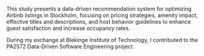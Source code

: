This study presents a data-driven recommendation system for optimizing Airbnb listings in Stockholm, focusing on pricing strategies, amenity impact, effective titles and descriptions, and host behavior guidelines to enhance guest satisfaction and increase occupancy rates.

During my exchange at Blekinge Institute of Technology, I contributed to the PA2572 Data-Driven Software Engineering project.
